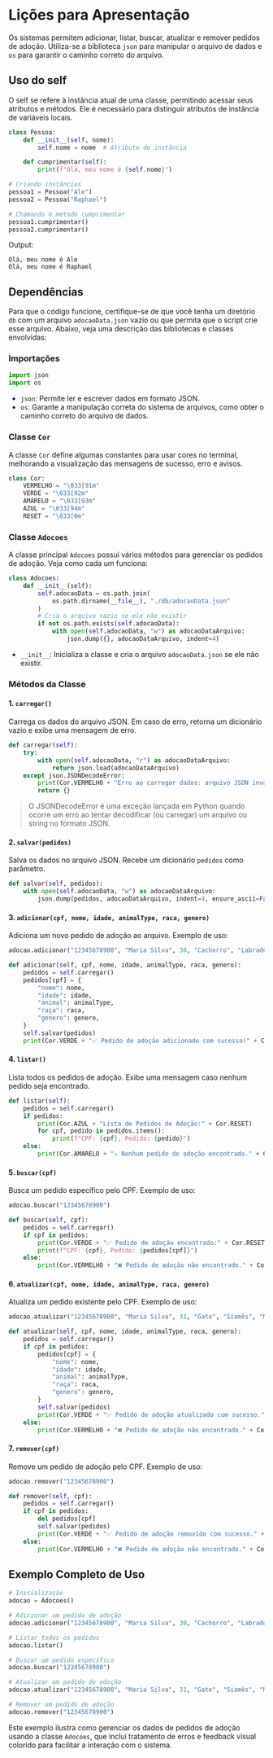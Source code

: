 # Lições para Apresentação

Os sistemas permitem adicionar, listar, buscar, atualizar e remover pedidos de adoção. Utiliza-se a biblioteca `json` para manipular o arquivo de dados e `os` para garantir o caminho correto do arquivo.

## Uso do self 
O self se refere à instância atual de uma classe, permitindo acessar seus atributos e métodos. Ele é necessário para distinguir atributos de instância de variáveis locais.

```python
class Pessoa:
    def __init__(self, nome):
        self.nome = nome  # Atributo de instância

    def cumprimentar(self):
        print(f"Olá, meu nome é {self.nome}")

# Criando instâncias
pessoa1 = Pessoa("Ale")
pessoa2 = Pessoa("Raphael")

# Chamando o método cumprimentar
pessoa1.cumprimentar()  
pessoa2.cumprimentar()  
```
Output:
```
Olá, meu nome é Ale
Olá, meu nome é Raphael
```



## Dependências

Para que o código funcione, certifique-se de que você tenha um diretório `db` com um arquivo `adocaoData.json` vazio ou que permita que o script crie esse arquivo. Abaixo, veja uma descrição das bibliotecas e classes envolvidas:

### Importações

```python
import json
import os
```

- `json`: Permite ler e escrever dados em formato JSON.
- `os`: Garante a manipulação correta do sistema de arquivos, como obter o caminho correto do arquivo de dados.

### Classe `Cor`

A classe `Cor` define algumas constantes para usar cores no terminal, melhorando a visualização das mensagens de sucesso, erro e avisos.

```python
class Cor:
    VERMELHO = "\033[91m"
    VERDE = "\033[92m"
    AMARELO = "\033[93m"
    AZUL = "\033[94m"
    RESET = "\033[0m"
```

### Classe `Adocoes`

A classe principal `Adocoes` possui vários métodos para gerenciar os pedidos de adoção. Veja como cada um funciona:

```python
class Adocoes:
    def __init__(self):
        self.adocaoData = os.path.join(
            os.path.dirname(__file__), "./db/adocaoData.json"
        )
        # Cria o arquivo vazio se ele não existir
        if not os.path.exists(self.adocaoData):
            with open(self.adocaoData, "w") as adocaoDataArquivo:
                json.dump({}, adocaoDataArquivo, indent=4)
```

- `__init__`: Inicializa a classe e cria o arquivo `adocaoData.json` se ele não existir.

### Métodos da Classe

#### 1. `carregar()`

Carrega os dados do arquivo JSON. Em caso de erro, retorna um dicionário vazio e exibe uma mensagem de erro.

```python
def carregar(self):
    try:
        with open(self.adocaoData, "r") as adocaoDataArquivo:
            return json.load(adocaoDataArquivo)
    except json.JSONDecodeError:
        print(Cor.VERMELHO + "Erro ao carregar dados: arquivo JSON inválido." + Cor.RESET)
        return {}
```

> O JSONDecodeError é uma exceção lançada em Python quando ocorre um erro ao tentar decodificar (ou carregar) um arquivo ou string no formato JSON.

#### 2. `salvar(pedidos)`

Salva os dados no arquivo JSON. Recebe um dicionário `pedidos` como parâmetro.

```python
def salvar(self, pedidos):
    with open(self.adocaoData, "w") as adocaoDataArquivo:
        json.dump(pedidos, adocaoDataArquivo, indent=4, ensure_ascii=False)
```

#### 3. `adicionar(cpf, nome, idade, animalType, raca, genero)`

Adiciona um novo pedido de adoção ao arquivo. Exemplo de uso:

```python
adocao.adicionar("12345678900", "Maria Silva", 30, "Cachorro", "Labrador", "Fêmea")
```

```python
def adicionar(self, cpf, nome, idade, animalType, raca, genero):
    pedidos = self.carregar()
    pedidos[cpf] = {
        "nome": nome,
        "idade": idade,
        "animal": animalType,
        "raça": raca,
        "genero": genero,
    }
    self.salvar(pedidos)
    print(Cor.VERDE + "✅ Pedido de adoção adicionado com sucesso!" + Cor.RESET)
```

#### 4. `listar()`

Lista todos os pedidos de adoção. Exibe uma mensagem caso nenhum pedido seja encontrado.

```python
def listar(self):
    pedidos = self.carregar()
    if pedidos:
        print(Cor.AZUL + "Lista de Pedidos de Adoção:" + Cor.RESET)
        for cpf, pedido in pedidos.items():
            print(f"CPF: {cpf}, Pedido: {pedido}")
    else:
        print(Cor.AMARELO + "⚠️ Nenhum pedido de adoção encontrado." + Cor.RESET)
```

#### 5. `buscar(cpf)`

Busca um pedido específico pelo CPF. Exemplo de uso:

```python
adocao.buscar("12345678900")
```

```python
def buscar(self, cpf):
    pedidos = self.carregar()
    if cpf in pedidos:
        print(Cor.VERDE + "✅ Pedido de adoção encontrado:" + Cor.RESET)
        print(f"CPF: {cpf}, Pedido: {pedidos[cpf]}")
    else:
        print(Cor.VERMELHO + "❌ Pedido de adoção não encontrado." + Cor.RESET)
```

#### 6. `atualizar(cpf, nome, idade, animalType, raca, genero)`

Atualiza um pedido existente pelo CPF. Exemplo de uso:

```python
adocao.atualizar("12345678900", "Maria Silva", 31, "Gato", "Siamês", "Macho")
```

```python
def atualizar(self, cpf, nome, idade, animalType, raca, genero):
    pedidos = self.carregar()
    if cpf in pedidos:
        pedidos[cpf] = {
            "nome": nome,
            "idade": idade,
            "animal": animalType,
            "raça": raca,
            "genero": genero,
        }
        self.salvar(pedidos)
        print(Cor.VERDE + "✅ Pedido de adoção atualizado com sucesso." + Cor.RESET)
    else:
        print(Cor.VERMELHO + "❌ Pedido de adoção não encontrado." + Cor.RESET)
```

#### 7. `remover(cpf)`

Remove um pedido de adoção pelo CPF. Exemplo de uso:

```python
adocao.remover("12345678900")
```

```python
def remover(self, cpf):
    pedidos = self.carregar()
    if cpf in pedidos:
        del pedidos[cpf]
        self.salvar(pedidos)
        print(Cor.VERDE + "✅ Pedido de adoção removido com sucesso." + Cor.RESET)
    else:
        print(Cor.VERMELHO + "❌ Pedido de adoção não encontrado." + Cor.RESET)
```

## Exemplo Completo de Uso

```python
# Inicialização
adocao = Adocoes()

# Adicionar um pedido de adoção
adocao.adicionar("12345678900", "Maria Silva", 30, "Cachorro", "Labrador", "Fêmea")

# Listar todos os pedidos
adocao.listar()

# Buscar um pedido específico
adocao.buscar("12345678900")

# Atualizar um pedido de adoção
adocao.atualizar("12345678900", "Maria Silva", 31, "Gato", "Siamês", "Macho")

# Remover um pedido de adoção
adocao.remover("12345678900")
```

Este exemplo ilustra como gerenciar os dados de pedidos de adoção usando a classe `Adocoes`, que inclui tratamento de erros e feedback visual colorido para facilitar a interação com o sistema.
```